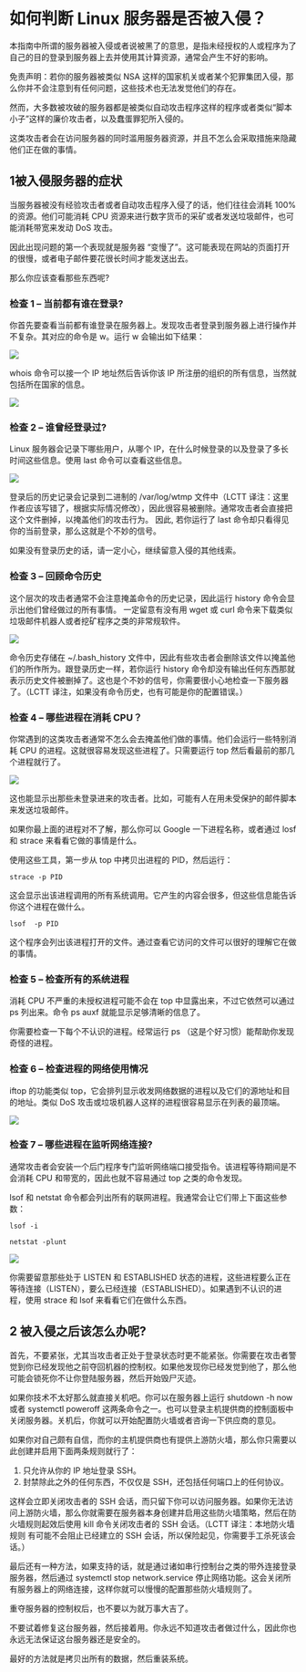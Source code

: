 # 如何判断 Linux 服务器是否被入侵？
本指南中所谓的服务器被入侵或者说被黑了的意思，是指未经授权的人或程序为了自己的目的登录到服务器上去并使用其计算资源，通常会产生不好的影响。

免责声明：若你的服务器被类似 NSA 这样的国家机关或者某个犯罪集团入侵，那么你并不会注意到有任何问题，这些技术也无法发觉他们的存在。

然而，大多数被攻破的服务器都是被类似自动攻击程序这样的程序或者类似“脚本小子”这样的廉价攻击者，以及蠢蛋罪犯所入侵的。

这类攻击者会在访问服务器的同时滥用服务器资源，并且不怎么会采取措施来隐藏他们正在做的事情。

## 1被入侵服务器的症状

当服务器被没有经验攻击者或者自动攻击程序入侵了的话，他们往往会消耗 100% 的资源。他们可能消耗 CPU 资源来进行数字货币的采矿或者发送垃圾邮件，也可能消耗带宽来发动 DoS 攻击。

因此出现问题的第一个表现就是服务器 “变慢了”。这可能表现在网站的页面打开的很慢，或者电子邮件要花很长时间才能发送出去。

那么你应该查看那些东西呢?

### 检查 1 – 当前都有谁在登录?

你首先要查看当前都有谁登录在服务器上。发现攻击者登录到服务器上进行操作并不复杂。其对应的命令是 w。运行 w 会输出如下结果：

![](img/001.png)

whois 命令可以接一个 IP 地址然后告诉你该 IP 所注册的组织的所有信息，当然就包括所在国家的信息。

![](img/002.png)

### 检查 2 – 谁曾经登录过?

Linux 服务器会记录下哪些用户，从哪个 IP，在什么时候登录的以及登录了多长时间这些信息。使用 last 命令可以查看这些信息。

![](img/003.png)

登录后的历史记录会记录到二进制的 /var/log/wtmp 文件中（LCTT 译注：这里作者应该写错了，根据实际情况修改），因此很容易被删除。通常攻击者会直接把这个文件删掉，以掩盖他们的攻击行为。 因此, 若你运行了 last 命令却只看得见你的当前登录，那么这就是个不妙的信号。

如果没有登录历史的话，请一定小心，继续留意入侵的其他线索。

### 检查 3 – 回顾命令历史

这个层次的攻击者通常不会注意掩盖命令的历史记录，因此运行 history 命令会显示出他们曾经做过的所有事情。 一定留意有没有用 wget 或 curl 命令来下载类似垃圾邮件机器人或者挖矿程序之类的非常规软件。

![](img/004.png)

命令历史存储在 ~/.bash_history 文件中，因此有些攻击者会删除该文件以掩盖他们的所作所为。跟登录历史一样，若你运行 history 命令却没有输出任何东西那就表示历史文件被删掉了。这也是个不妙的信号，你需要很小心地检查一下服务器了。（LCTT 译注，如果没有命令历史，也有可能是你的配置错误。）

### 检查 4 – 哪些进程在消耗 CPU？

你常遇到的这类攻击者通常不怎么会去掩盖他们做的事情。他们会运行一些特别消耗 CPU 的进程。这就很容易发现这些进程了。只需要运行 top 然后看最前的那几个进程就行了。

![](img/005.png)

这也能显示出那些未登录进来的攻击者。比如，可能有人在用未受保护的邮件脚本来发送垃圾邮件。

如果你最上面的进程对不了解，那么你可以 Google 一下进程名称，或者通过 losf 和 strace 来看看它做的事情是什么。

使用这些工具，第一步从 top 中拷贝出进程的 PID，然后运行：
```
strace -p PID
```
这会显示出该进程调用的所有系统调用。它产生的内容会很多，但这些信息能告诉你这个进程在做什么。
```
lsof  -p PID
```
这个程序会列出该进程打开的文件。通过查看它访问的文件可以很好的理解它在做的事情。

### 检查 5 – 检查所有的系统进程

消耗 CPU 不严重的未授权进程可能不会在 top 中显露出来，不过它依然可以通过 ps 列出来。命令 ps auxf 就能显示足够清晰的信息了。

你需要检查一下每个不认识的进程。经常运行 ps （这是个好习惯）能帮助你发现奇怪的进程。

### 检查 6 – 检查进程的网络使用情况

iftop 的功能类似 top，它会排列显示收发网络数据的进程以及它们的源地址和目的地址。类似 DoS 攻击或垃圾机器人这样的进程很容易显示在列表的最顶端。

![](img/006.png)

### 检查 7 – 哪些进程在监听网络连接?

通常攻击者会安装一个后门程序专门监听网络端口接受指令。该进程等待期间是不会消耗 CPU 和带宽的，因此也就不容易通过 top 之类的命令发现。

lsof 和 netstat 命令都会列出所有的联网进程。我通常会让它们带上下面这些参数：
```
lsof -i
```
```
netstat -plunt
```

![](img/007.png)

你需要留意那些处于 LISTEN 和 ESTABLISHED 状态的进程，这些进程要么正在等待连接（LISTEN），要么已经连接（ESTABLISHED）。如果遇到不认识的进程，使用 strace 和 lsof 来看看它们在做什么东西。

## 2 被入侵之后该怎么办呢?

首先，不要紧张，尤其当攻击者正处于登录状态时更不能紧张。你需要在攻击者警觉到你已经发现他之前夺回机器的控制权。如果他发现你已经发觉到他了，那么他可能会锁死你不让你登陆服务器，然后开始毁尸灭迹。

如果你技术不太好那么就直接关机吧。你可以在服务器上运行 shutdown -h now 或者 systemctl poweroff 这两条命令之一。也可以登录主机提供商的控制面板中关闭服务器。关机后，你就可以开始配置防火墙或者咨询一下供应商的意见。

如果你对自己颇有自信，而你的主机提供商也有提供上游防火墙，那么你只需要以此创建并启用下面两条规则就行了：
1. 只允许从你的 IP 地址登录 SSH。
2. 封禁除此之外的任何东西，不仅仅是 SSH，还包括任何端口上的任何协议。

这样会立即关闭攻击者的 SSH 会话，而只留下你可以访问服务器。如果你无法访问上游防火墙，那么你就需要在服务器本身创建并启用这些防火墙策略，然后在防火墙规则起效后使用 kill 命令关闭攻击者的 SSH 会话。（LCTT 译注：本地防火墙规则 有可能不会阻止已经建立的 SSH 会话，所以保险起见，你需要手工杀死该会话。）

最后还有一种方法，如果支持的话，就是通过诸如串行控制台之类的带外连接登录服务器，然后通过 systemctl stop network.service 停止网络功能。这会关闭所有服务器上的网络连接，这样你就可以慢慢的配置那些防火墙规则了。

重夺服务器的控制权后，也不要以为就万事大吉了。

不要试着修复这台服务器，然后接着用。你永远不知道攻击者做过什么，因此你也永远无法保证这台服务器还是安全的。

最好的方法就是拷贝出所有的数据，然后重装系统。
